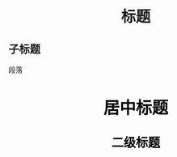 <html>
<body>

<h1 style="font-family:SimHei;font-size:29px;text-align:center">
标题
</h1>
<h2 style="font-family:SimSun;font-size:21px;">
子标题
</h2>
<p style="font-family:SimSun";font-size:16px>
段落
</p>

</body>
</html>

<h1 align="center">
<font size="6" face="SimHei" color="black">
居中标题
</font>
</h1>

<h2 align="center">
<font size="5" face="SimSun" color="black">
二级标题
</font>
</h2>